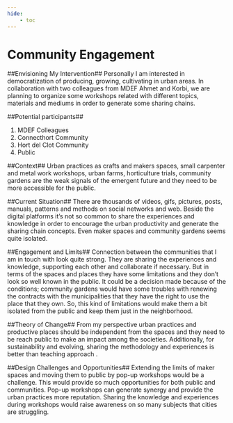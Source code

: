 ```yaml
---
hide:
    - toc
---
```


# Community Engagement


##Envisioning My Intervention##
Personally I am interested in democratization of producing, growing, cultivating in urban areas.  In collaboration with two colleagues from MDEF Ahmet and Korbi, we are planning to organize some workshops related with different topics, materials and mediums in order to generate some sharing chains.

##Potential participants##
1. MDEF Colleagues
2. Connecthort Community
3. Hort del Clot Community
4. Public

##Context##
Urban practices as crafts and makers spaces, small carpenter and metal work workshops, urban farms, horticulture trials, community gardens are the weak signals of the emergent future and they need to be more accessible for the public.

##Current Situation##
There are thousands of videos, gifs, pictures, posts, manuals, patterns and methods on social networks and web. Beside the digital platforms it’s not so common to share the experiences and knowledge in order to encourage the urban productivity and generate the sharing chain concepts. Even maker spaces and community gardens seems quite isolated.

##Engagement and Limits##
Connection between the communities that I am in touch with look quite strong. They are sharing the experiences and knowledge, supporting each other and collaborate if necessary. But in terms of the spaces and places they have some limitations and they don’t look so well known in the public. It could be a decision made because of the conditions; community gardens would have some troubles with renewing the contracts with the municipalities that they have the right to use the place that they own. So, this kind of limitations would make them a bit isolated from the public and keep them just in the neighborhood.

##Theory of Change##
From my perspective urban practices and productive places should be independent from the spaces and they need to be reach public to make an impact among the societies. Additionally, for sustainability and evolving, sharing the methodology and experiences is better than teaching approach .

##Design Challenges and Opportunities##
Extending the limits of maker spaces and moving them to public by pop-up workshops would be a challenge. This would provide so much opportunities for both public and communities. Pop-up workshops can generate synergy and provide the urban practices more reputation. Sharing the knowledge and experiences during workshops would raise awareness on so many subjects that cities are struggling.

